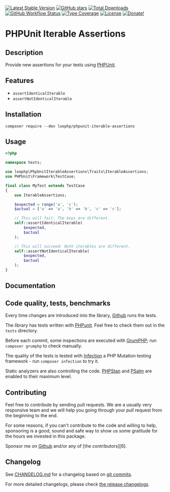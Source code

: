 [![Latest Stable Version][latest stable version]][1]
[![GitHub stars][github stars]][1] [![Total Downloads][total downloads]][1]
[![GitHub Workflow Status][github workflow status]][github actions link]
[![Type Coverage][type coverage]][4] [![License][license]][1]
[![Donate!][donate github]][github sponsors link]

# PHPUnit Iterable Assertions

## Description

Provide new assertions for your tests using [PHPUnit][35].

## Features

- `assertIdenticalIterable`
- `assertNotIdenticalIterable`

## Installation

`composer require --dev loophp/phpunit-iterable-assertions`

## Usage

```php
<?php

namespace tests;

use loophp\PhpUnitIterableAssertions\Traits\IterableAssertions;
use PHPUnit\Framework\TestCase;

final class MyTest extends TestCase
{
    use IterableAssertions;

    $expected = range('a', 'c');
    $actual = ['a' => 'a', 'b' => 'b', 'c' => 'c'];

    // This will fail: The keys are different.
    self::assertIdenticalIterable(
        $expected,
        $actual
    );

    // This will succeed: Both iterables are different.
    self::assertNotIdenticalIterable(
        $expected,
        $actual
    );
}
```

## Documentation

## Code quality, tests, benchmarks

Every time changes are introduced into the library, [Github][2] runs the tests.

The library has tests written with [PHPunit][35]. Feel free to check them out in
the `tests` directory.

Before each commit, some inspections are executed with [GrumPHP][36]; run
`composer grumphp` to check manually.

The quality of the tests is tested with [Infection][37] a PHP Mutation testing
framework - run `composer infection` to try it.

Static analyzers are also controlling the code. [PHPStan][38] and [PSalm][39]
are enabled to their maximum level.

## Contributing

Feel free to contribute by sending pull requests. We are a usually very
responsive team and we will help you going through your pull request from the
beginning to the end.

For some reasons, if you can't contribute to the code and willing to help,
sponsoring is a good, sound and safe way to show us some gratitude for the hours
we invested in this package.

Sponsor me on [Github][github sponsors link] and/or any of [the
contributors][6].

## Changelog

See [CHANGELOG.md][43] for a changelog based on [git commits][44].

For more detailed changelogs, please check [the release changelogs][45].

[1]: https://packagist.org/packages/loophp/phpunit-iterable-assertions
[latest stable version]:
  https://img.shields.io/packagist/v/loophp/phpunit-iterable-assertions.svg?style=flat-square
[github stars]:
  https://img.shields.io/github/stars/loophp/phpunit-iterable-assertions.svg?style=flat-square
[total downloads]:
  https://img.shields.io/packagist/dt/loophp/phpunit-iterable-assertions.svg?style=flat-square
[github workflow status]:
  https://img.shields.io/github/actions/workflow/status/loophp/phpunit-iterable-assertions/tests.yml?branch=main&style=flat-square
[github actions link]: https://github.com/loophp/collection/actions
[type coverage]:
  https://img.shields.io/badge/dynamic/json?style=flat-square&color=color&label=Type%20coverage&query=message&url=https%3A%2F%2Fshepherd.dev%2Fgithub%2Floophp%2Fphpunit-iterable-assertions%2Fcoverage
[4]: https://shepherd.dev/github/loophp/phpunit-iterable-assertions
[code coverage]:
  https://img.shields.io/scrutinizer/coverage/g/loophp/phpunit-iterable-assertions/main.svg?style=flat-square
[license]:
  https://img.shields.io/packagist/l/loophp/phpunit-iterable-assertions.svg?style=flat-square
[donate github]:
  https://img.shields.io/badge/Sponsor-Github-brightgreen.svg?style=flat-square
[33]: https://loophp-iterators.rtfd.io
[28]: https://loophp-iterators.readthedocs.io/en/stable/pages/api.html
[32]: https://loophp-iterators.readthedocs.io/en/stable/pages/usage.html
[34]: https://github.com/loophp/phpunit-iterable-assertions/issues
[2]: https://github.com/loophp/phpunit-iterable-assertions/actions
[35]: https://phpunit.de/
[36]: https://github.com/phpro/grumphp
[37]: https://github.com/infection/infection
[38]: https://github.com/phpstan/phpstan
[39]: https://github.com/vimeo/psalm
[github sponsors link]: https://github.com/sponsors/drupol
[43]:
  https://github.com/loophp/phpunit-iterable-assertions/blob/main/CHANGELOG.md
[44]: https://github.com/loophp/phpunit-iterable-assertions/commits/main
[45]: https://github.com/loophp/phpunit-iterable-assertions/releases
